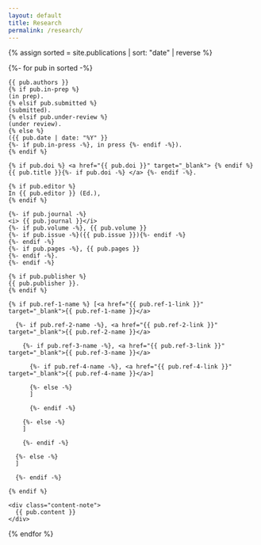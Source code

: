 ```yaml
---
layout: default
title: Research
permalink: /research/
---
```


{% assign sorted = site.publications | sort: "date" | reverse %}

{%- for pub in sorted -%}

  <div class="content-block">

    {{ pub.authors }}
    {% if pub.in-prep %}
    (in prep).
    {% elsif pub.submitted %}
    (submitted).
    {% elsif pub.under-review %}
    (under review).
    {% else %}
    ({{ pub.date | date: "%Y" }}
    {%- if pub.in-press -%}, in press {%- endif -%}).
    {% endif %}

    {% if pub.doi %} <a href="{{ pub.doi }}" target="_blank"> {% endif %} {{ pub.title }}{%- if pub.doi -%} </a> {%- endif -%}.

    {% if pub.editor %}
    In {{ pub.editor }} (Ed.),
    {% endif %}

    {%- if pub.journal -%}
    <i> {{ pub.journal }}</i>
    {%- if pub.volume -%}, {{ pub.volume }}
    {%- if pub.issue -%}({{ pub.issue }}){%- endif -%}
    {%- endif -%}
    {%- if pub.pages -%}, {{ pub.pages }}
    {%- endif -%}.
    {%- endif -%}

    {% if pub.publisher %}
    {{ pub.publisher }}.
    {% endif %}

    {% if pub.ref-1-name %} [<a href="{{ pub.ref-1-link }}" target="_blank">{{ pub.ref-1-name }}</a>

      {%- if pub.ref-2-name -%}, <a href="{{ pub.ref-2-link }}" target="_blank">{{ pub.ref-2-name }}</a>

        {%- if pub.ref-3-name -%}, <a href="{{ pub.ref-3-link }}" target="_blank">{{ pub.ref-3-name }}</a>

          {%- if pub.ref-4-name -%}, <a href="{{ pub.ref-4-link }}" target="_blank">{{ pub.ref-4-name }}</a>]

          {%- else -%}
          ]

          {%- endif -%}

        {%- else -%}
        ]

        {%- endif -%}
        
      {%- else -%}
      ]

      {%- endif -%}

    {% endif %}

    <div class="content-note">
      {{ pub.content }}
    </div>

  </div>

{% endfor %}
